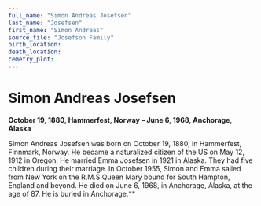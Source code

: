 ```yaml
---
full_name: "Simon Andreas Josefsen"
last_name: "Josefsen"
first_name: "Simon Andreas"
source_file: "Josefson Family"
birth_location:
death_location:
cemetry_plot: 
---
```

# Simon Andreas Josefsen

**October 19, 1880, Hammerfest, Norway – June 6, 1968, Anchorage,
Alaska**

Simon Andreas Josefsen was born on October 19, 1880, in Hammerfest,
Finnmark, Norway. He became a naturalized citizen of the US on May 12,
1912 in Oregon. He married Emma Josefsen in 1921 in Alaska. They had
five children during their marriage. In October 1955, Simon and Emma
sailed from New York on the R.M.S Queen Mary bound for South Hampton,
England and beyond. He died on June 6, 1968, in Anchorage, Alaska, at
the age of 87. He is buried in Anchorage.\*\*

